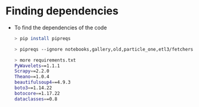 # Finding dependencies

- To find the dependencies of the code

  ```bash
  > pip install pipreqs

  > pipreqs --ignore notebooks,gallery,old,particle_one,etl3/fetchers,dbn_importer/helpers

  > more requirements.txt
  PyWavelets==1.1.1
  Scrapy==2.2.0
  Theano==1.0.4
  beautifulsoup4==4.9.3
  boto3==1.14.22
  botocore==1.17.22
  dataclasses==0.8
  ```

